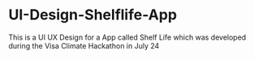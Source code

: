 # UI-Design-Shelflife-App
This is a UI UX Design for a App called Shelf Life which was developed during the Visa Climate Hackathon in July 24
